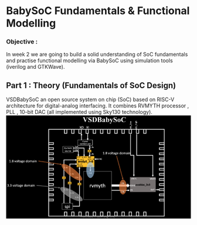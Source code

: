 # BabySoC Fundamentals & Functional Modelling

### Objective : 
In week 2 we are going to build a solid understanding of SoC fundamentals and practise functional modelling via BabySoC using simulation tools (iverilog and GTKWave).

## Part 1 : Theory (Fundamentals of SoC Design) 
VSDBabySoC an open source system on chip (SoC) based on RISC-V architecture for digital-analog interfacing. It combines RVMYTH processor , PLL , 10-bit DAC (all implemented using Sky130 technology).
![Alt text](IMAGES/1.png)


